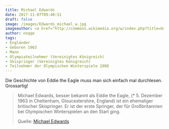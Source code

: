 ```yaml
---
title: Michael Edwards
date: 2017-11-07T09:40:51
draft: false
image: /images/Edwards_michael_w.jpg
imageauthor: <a href="http://commons.wikimedia.org/w/index.php?title=User:Paul_Katzenberger&amp;action=edit&amp;redlink=1" class="new" title="User:Paul Katzenberger (page does not exist)">Paul Katzenberger</a>
author: noqqe
tags:
- Engländer
- Geboren 1963
- Mann
- Olympiateilnehmer (Vereinigtes Königreich)
- Skispringer (Vereinigtes Königreich)
- Teilnehmer der Olympischen Winterspiele 1988
---
```


Die Geschichte von Eddie the Eagle muss man sich einfach mal durchlesen.
Grossartig!

> Michael Edwards, besser bekannt als Eddie the Eagle, (* 5. Dezember 1963 in
> Cheltenham, Gloucestershire, England) ist ein ehemaliger britischer
> Skispringer. Er ist der erste Springer, der für Großbritannien bei Olympischen
> Winterspielen an den Start ging.
>
> Quelle: [Michael Edwards](https://de.wikipedia.org/wiki/Michael_Edwards)